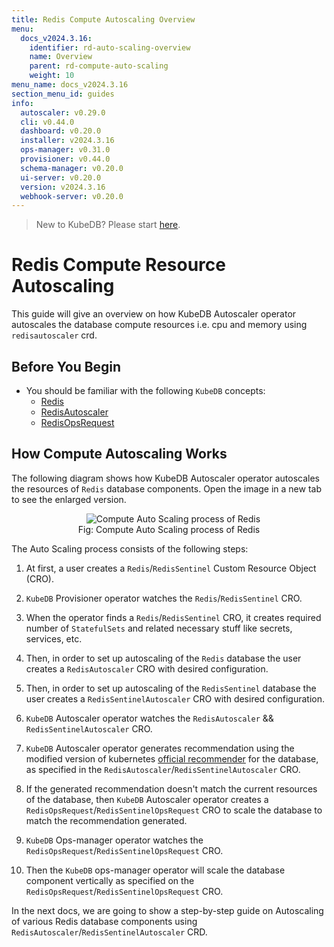 ```yaml
---
title: Redis Compute Autoscaling Overview
menu:
  docs_v2024.3.16:
    identifier: rd-auto-scaling-overview
    name: Overview
    parent: rd-compute-auto-scaling
    weight: 10
menu_name: docs_v2024.3.16
section_menu_id: guides
info:
  autoscaler: v0.29.0
  cli: v0.44.0
  dashboard: v0.20.0
  installer: v2024.3.16
  ops-manager: v0.31.0
  provisioner: v0.44.0
  schema-manager: v0.20.0
  ui-server: v0.20.0
  version: v2024.3.16
  webhook-server: v0.20.0
---
```


> New to KubeDB? Please start [here](/docs/v2024.3.16/README).

# Redis Compute Resource Autoscaling

This guide will give an overview on how KubeDB Autoscaler operator autoscales the database compute resources i.e. cpu and memory using `redisautoscaler` crd.

## Before You Begin

- You should be familiar with the following `KubeDB` concepts:
  - [Redis](/docs/v2024.3.16/guides/redis/concepts/redis)
  - [RedisAutoscaler](/docs/v2024.3.16/guides/redis/concepts/autoscaler)
  - [RedisOpsRequest](/docs/v2024.3.16/guides/redis/concepts/redisopsrequest)

## How Compute Autoscaling Works

The following diagram shows how KubeDB Autoscaler operator autoscales the resources of `Redis` database components. Open the image in a new tab to see the enlarged version.

<figure align="center">
  <img alt="Compute Auto Scaling process of Redis" src="/docs/v2024.3.16/images/redis/rd-compute-autoscaling.svg">
<figcaption align="center">Fig: Compute Auto Scaling process of Redis</figcaption>
</figure>

The Auto Scaling process consists of the following steps:

1. At first, a user creates a `Redis`/`RedisSentinel` Custom Resource Object (CRO).

2. `KubeDB` Provisioner  operator watches the `Redis`/`RedisSentinel` CRO.

3. When the operator finds a `Redis`/`RedisSentinel` CRO, it creates required number of `StatefulSets` and related necessary stuff like secrets, services, etc.

4. Then, in order to set up autoscaling of the `Redis` database the user creates a `RedisAutoscaler` CRO with desired configuration.

5. Then, in order to set up autoscaling of the `RedisSentinel` database the user creates a `RedisSentinelAutoscaler` CRO with desired configuration.

6. `KubeDB` Autoscaler operator watches the `RedisAutoscaler` && `RedisSentinelAutoscaler` CRO.

7. `KubeDB` Autoscaler operator generates recommendation using the modified version of kubernetes [official recommender](https://github.com/kubernetes/autoscaler/tree/master/vertical-pod-autoscaler/pkg/recommender) for the database, as specified in the `RedisAutoscaler`/`RedisSentinelAutoscaler` CRO.

8. If the generated recommendation doesn't match the current resources of the database, then `KubeDB` Autoscaler operator creates a `RedisOpsRequest`/`RedisSentinelOpsRequest` CRO to scale the database to match the recommendation generated.

9. `KubeDB` Ops-manager operator watches the `RedisOpsRequest`/`RedisSentinelOpsRequest` CRO.

10. Then the `KubeDB` ops-manager operator will scale the database component vertically as specified on the `RedisOpsRequest`/`RedisSentinelOpsRequest` CRO.

In the next docs, we are going to show a step-by-step guide on Autoscaling of various Redis database components using `RedisAutoscaler`/`RedisSentinelAutoscaler` CRD.
